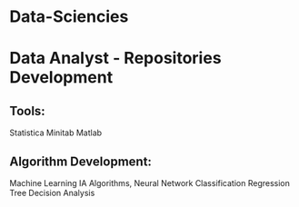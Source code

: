 # Data-Sciencies

# Data Analyst - Repositories Development
## Tools: 
Statistica 
Minitab
Matlab

## Algorithm Development:

Machine Learning
IA Algorithms,
Neural Network
Classification 
Regression
Tree Decision Analysis
